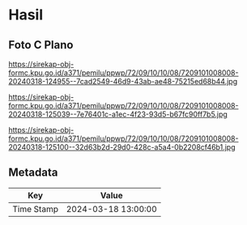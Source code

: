# Hasil

## Foto C Plano

https://sirekap-obj-formc.kpu.go.id/a371/pemilu/ppwp/72/09/10/10/08/7209101008008-20240318-124955--7cad2549-46d9-43ab-ae48-75215ed68b44.jpg

https://sirekap-obj-formc.kpu.go.id/a371/pemilu/ppwp/72/09/10/10/08/7209101008008-20240318-125039--7e76401c-a1ec-4f23-93d5-b67fc90ff7b5.jpg

https://sirekap-obj-formc.kpu.go.id/a371/pemilu/ppwp/72/09/10/10/08/7209101008008-20240318-125100--32d63b2d-29d0-428c-a5a4-0b2208cf46b1.jpg


## Metadata

| Key        | Value               |
| ---------- | ------------------- |
| Time Stamp | 2024-03-18 13:00:00 |



